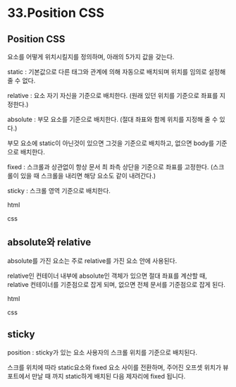 # 33.Position CSS

## Position CSS

요소를 어떻게 위치시킬지를 정의하며, 아래의 5가지 값을 갖는다.

static : 기본값으로 다른 태그와 관계에 의해 자동으로 배치되며 위치를 임의로 설정해 줄 수 없다.

relative : 요소 자기 자신을 기준으로 배치한다. (원래 있던 위치를 기준으로 좌표를 지정한다.)

absolute : 부모 요소를 기준으로 배치한다. (절대 좌표와 함께 위치를 지정해 줄 수 있다.)

부모 요소에 static이 아닌것이 있으면 그것을 기준으로 배치하고, 없으면 body를 기준으로 배치한다.

fixed : 스크롤과 상관없이 항상 문서 최 좌측 상단을 기준으로 좌표를 고정한다. (스크롤이 있을 때 스크롤을 내리면 해당 요소도 같이 내려간다.)

sticky : 스크롤 영역 기준으로 배치한다.

html

css

## absolute와 relative

absolute를 가진 요소는 주로 relative를 가진 요소 안에 사용된다.

relative인 컨테이너 내부에 absolute인 객체가 있으면 절대 좌표를 계산할 때, relative 컨테이너를 기준점으로 잡게 되며, 없으면 전체 문서를 기준점으로 잡게 된다.

html

css

## sticky

position : sticky가 있는 요소 사용자의 스크롤 위치를 기준으로 배치된다.

스크를 위치에 따라 static요소와 fixed 요소 사이를 전환하며, 주어진 오프셋 위치가 뷰 포트에서 만날 때 까지 static하게 배치된 다음 제자리에 fixed 됩니다.